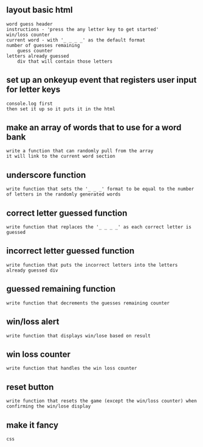 ## layout basic html
    word guess header
    instructions - 'press the any letter key to get started'
    win/loss counter
    current word - with '_ _ _ _' as the default format
    number of guesses remaining
        guess counter
    letters already guessed
        div that will contain those letters

## set up an onkeyup event that registers user input for letter keys
    console.log first
    then set it up so it puts it in the html

## make an array of words that to use for a word bank
    write a function that can randomly pull from the array
    it will link to the current word section

## underscore function
    write function that sets the '_ _ _' format to be equal to the number of letters in the randomly generated words

## correct letter guessed function
    write function that replaces the '_ _ _ _' as each correct letter is guessed

## incorrect letter guessed function
    write function that puts the incorrect letters into the letters already guessed div

## guessed remaining function
    write function that decrements the guesses remaining counter

## win/loss alert
    write function that displays win/lose based on result

## win loss counter
    write function that handles the win loss counter

## reset button
    write function that resets the game (except the win/loss counter) when confirming the win/lose display

## make it fancy
    css